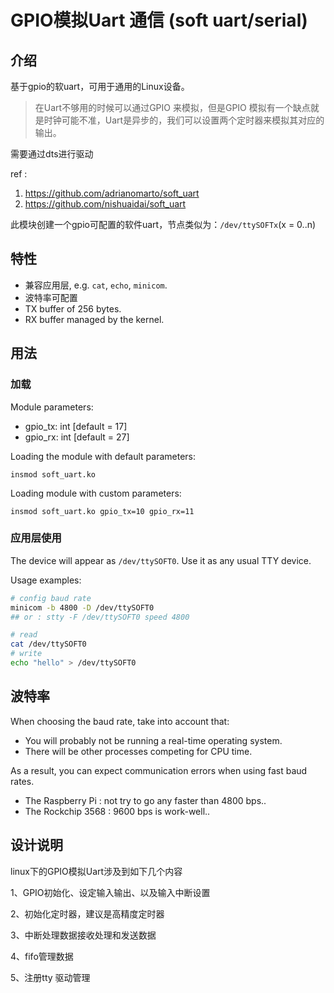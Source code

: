# GPIO模拟Uart 通信 (soft uart/serial)
## 介绍
基于gpio的软uart，可用于通用的Linux设备。

> 在Uart不够用的时候可以通过GPIO 来模拟，但是GPIO 模拟有一个缺点就是时钟可能不准，Uart是异步的，我们可以设置两个定时器来模拟其对应的输出。

需要通过dts进行驱动

ref :
1. https://github.com/adrianomarto/soft_uart
2. https://github.com/nishuaidai/soft_uart


此模块创建一个gpio可配置的软件uart，节点类似为：`/dev/ttySOFTx`(x = 0..n)

## 特性

* 兼容应用层, e.g. `cat`, `echo`, `minicom`.
* 波特率可配置
* TX buffer of 256 bytes.
* RX buffer managed by the kernel.

## 用法

### 加载

Module parameters:

* gpio_tx: int [default = 17]
* gpio_rx: int [default = 27]

Loading the module with default parameters:
```
insmod soft_uart.ko
```

Loading module with custom parameters:

```
insmod soft_uart.ko gpio_tx=10 gpio_rx=11
```

### 应用层使用

The device will appear as `/dev/ttySOFT0`. Use it as any usual TTY device.

Usage examples:
```bash
# config baud rate
minicom -b 4800 -D /dev/ttySOFT0
## or : stty -F /dev/ttySOFT0 speed 4800

# read
cat /dev/ttySOFT0
# write
echo "hello" > /dev/ttySOFT0
```

## 波特率

When choosing the baud rate, take into account that:
* You will probably not be running a real-time operating system.
* There will be other processes competing for CPU time.

As a result, you can expect communication errors when using fast baud rates.
* The Raspberry Pi : not try to go any faster than 4800 bps..
* The Rockchip 3568 : 9600 bps is work-well..

## 设计说明

linux下的GPIO模拟Uart涉及到如下几个内容

1、GPIO初始化、设定输入输出、以及输入中断设置

2、初始化定时器，建议是高精度定时器

3、中断处理数据接收处理和发送数据

4、fifo管理数据

5、注册tty 驱动管理
